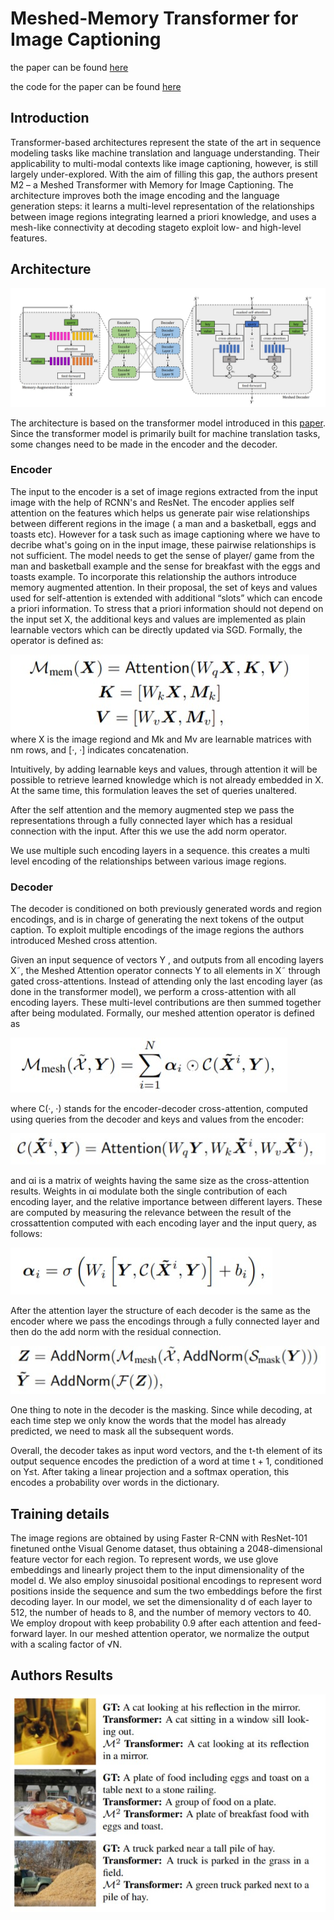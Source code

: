 # Meshed-Memory Transformer for Image Captioning

the paper can be found [here](https://arxiv.org/pdf/1912.08226v2.pdf)

the code for the paper can be found [here](https://github.com/aimagelab/meshed-memory-transformer)

## Introduction

Transformer-based architectures represent the state of the art in sequence modeling tasks like machine translation and language understanding. Their applicability to multi-modal contexts like image captioning, however, is still largely under-explored. With the aim of filling this gap, the authors present M2 – a Meshed Transformer with Memory for Image Captioning. The architecture improves both the image encoding and the language generation steps: it learns a multi-level representation of the relationships between image regions integrating learned a priori knowledge, and uses a mesh-like connectivity at decoding stageto exploit low- and high-level features.

## Architecture

![pic6](assets/pic6.jpg)

The architecture is based on the transformer model introduced in this [paper](https://arxiv.org/pdf/1706.03762.pdf). Since the transformer model is primarily built for machine translation tasks, some changes need to be made in the encoder and the decoder.

### Encoder 

The input to the encoder is a set of image regions extracted from the input image with the help of RCNN's and ResNet. The encoder applies self attention on the features which helps us generate pair wise relationships between different regions in the image ( a man and a basketball, eggs and toasts etc). However for a task such as image captioning where we have to decribe what's going on in the input image, these pairwise relationships is not sufficient. The model needs to get the sense of player/ game from the man and basketball example and the sense for breakfast with the eggs and toasts example. To incorporate this relationship the authors introduce memory augmented attention. In their proposal, the set of keys and values used for self-attention is extended with additional “slots” which can encode a priori information. To stress that a priori information should not depend on the input set X, the additional keys and values are implemented as plain learnable vectors which can be directly updated via SGD. Formally, the operator is defined as:

![pic1](assets/pic1.jpg)  where X is the image regiond and Mk and Mv are learnable matrices with nm rows, and [·, ·] indicates concatenation.

Intuitively, by adding learnable keys and values, through attention it will be possible to retrieve learned knowledge which is not already embedded in X. At the same time, this formulation leaves the set of queries unaltered.

After the self attention and the memory augmented step we pass the representations through a fully connected layer which has a residual connection with the input. After this we use the add norm operator.

We use multiple such encoding layers in a sequence. this creates a multi level encoding of the relationships between various image regions. 

### Decoder 

The decoder is conditioned on both previously generated words and region encodings, and is in charge of generating the next tokens of the output caption. To exploit multiple encodings of the image regions the authors introduced Meshed cross attention.  

Given an input sequence of vectors Y , and outputs from all encoding layers X˜, the Meshed Attention operator connects Y to all elements in X˜ through gated cross-attentions. Instead of attending only the last encoding layer (as done in the transformer model), we perform a cross-attention with all encoding
layers. These multi-level contributions are then summed together after being modulated. Formally, our meshed attention operator is defined as

![pic2](assets/pic2.jpg) 

where C(·, ·) stands for the encoder-decoder cross-attention, computed using queries from the decoder and keys and values from the encoder:

![pic3](assets/pic3.jpg)

and αi is a matrix of weights having the same size as the cross-attention results. Weights in αi modulate both the single contribution of each encoding layer, and the relative importance between different layers. These are computed by measuring the relevance between the result of the crossattention computed with each encoding layer and the input query, as follows:

![pic4](assets/pic4.jpg)

After the attention layer the structure of each decoder is the same as the encoder where we pass the encodings through a fully connected layer and then do the add norm with the residual connection.

![pic5](assets/pic5.jpg)

One thing to note in the decoder is the masking. Since while decoding, at each time step we only know the words that the model has already predicted, we need to mask all the subsequent words.

Overall, the decoder takes as input word vectors, and the t-th element of its output sequence encodes the prediction of a word at time t + 1, conditioned on Y≤t. After taking a linear projection and a softmax operation, this encodes a probability over words in the dictionary.

## Training details

The image regions are obtained by using Faster R-CNN with ResNet-101 finetuned onthe Visual Genome dataset, thus obtaining a 2048-dimensional feature vector for each region. To represent words, we use glove embeddings and linearly project them to the input dimensionality of the model d. We also employ sinusoidal positional encodings to represent word positions inside the sequence and sum the two embeddings before the first decoding layer. In our model, we set the dimensionality d of each layer to
512, the number of heads to 8, and the number of memory vectors to 40. We employ dropout with keep probability 0.9 after each attention and feed-forward layer. In our meshed attention operator, we normalize the output with a scaling factor of √N.

## Authors Results

![pic7](assets/pic7.jpg)

